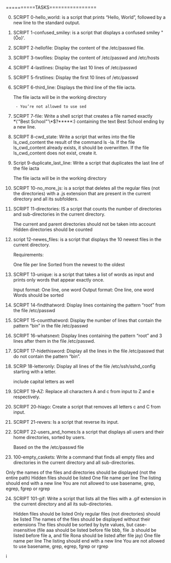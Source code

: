 ==========TASKS================

0. SCRIPT 0-hello_world: is  a script that prints “Hello, World”, followed by a new line to the standard output.

1. SCRIPT 1-confused_smiley: is a script that displays a confused smiley "(Ôo)'.

2. SCRIPT 2-hellofile: Display the content of the /etc/passwd file.

3. SCRIPT 3-twofiles: Display the content of /etc/passwd and /etc/hosts

4. SCRIPT 4-lastlines: Display the last 10 lines of /etc/passwd

5. SCRIPT 5-firstlines: Display the first 10 lines of /etc/passwd

6. SCRIPT 6-third_line: Displays the third line of the file iacta.

	The file iacta will be in the working directory

		- You’re not allowed to use sed

7. SCRIPT 7-file: Write a shell script that creates a file named exactly \*\\'"Best School"\'\\*$\?\*\*\*\*\*:) containing the text Best School ending by a new line.

8. SCRIPT 8-cwd_state: Write a script that writes into the file ls_cwd_content the result of the command ls -la. If the file ls_cwd_content already exists, it should be overwritten. If the file ls_cwd_content does not exist, create it.

9. Script 9-duplicate_last_line: Write a script that duplicates the last line of the file iacta

	The file iacta will be in the working directory

10. SCRIPT 10-no_more_js: is a script that deletes all the regular files (not the directories) with a .js extension that are present in the current directory and all its subfolders.

11. SCRIPT 11-directories: IS a script that counts the number of directories and sub-directories in the current directory.

	The current and parent directories should not be taken into account
	Hidden directories should be counted

12. script 12-newes_files:  is a script that displays the 10 newest files in the current directory.

	Requirements:

	One file per line
	Sorted from the newest to the oldest

13. SCRIPT 13-unique: is a script that takes a list of words as input and prints only words that appear exactly once.

	Input format: One line, one word
	Output format: One line, one word
	Words should be sorted

14. SCRIPT 14-findthatword: Display lines containing the pattern “root” from the file /etc/passwd

15. SCRIPT 15-countthatword: Display the number of lines that contain the pattern “bin” in the file /etc/passwd

16. SCRIPT 16-whatsnext: Display lines containing the pattern “root” and 3 lines after them in the file /etc/passwd.

17. SCRIPT 17-hidethisword: Display all the lines in the file /etc/passwd that do not contain the pattern “bin”.

18. SCRIP 18-letteronly: Display all lines of the file /etc/ssh/sshd_config starting with a letter.

	include capital letters as well

19. SCRIPT 19-AZ: Replace all characters A and c from input to Z and e respectively.

20. SCRIPT 20-hiago: Create a script that removes all letters c and C from input.

21. SCRIPT 21-revers: Is a script that reverse its input.

22. SCRIPT 22-users_and_homes:Is a script that displays all users and their home directories, sorted by users.

	Based on the the /etc/passwd file

23. 100-empty_caskets: Write a command that finds all empty files and directories in the current directory and all sub-directories.

Only the names of the files and directories should be displayed (not the entire path)
Hidden files should be listed
One file name per line
The listing should end with a new line
You are not allowed to use basename, grep, egrep, fgrep or rgrep

24. SCRIPT 101-gif: Write a script that lists all the files with a .gif extension in the current directory and all its sub-directories.

	Hidden files should be listed
	Only regular files (not directories) should be listed
	The names of the files should be displayed without their extensions
	The files should be sorted by byte values, but case-insensitive (file aaa should be listed before file bbb, file .b should be listed before file a, and file Rona should be listed after file jay)
	One file name per line
	The listing should end with a new line
	You are not allowed to use basename, grep, egrep, fgrep or rgrep

i

